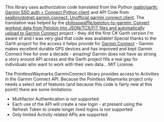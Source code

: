 This library uses authorization code translated from the Python [matin/garth: Garmin SSO auth + Connect Python client](https://github.com/matin/garth) and API Code from [sealbro/dotnet.garmin.connect: Unofficial garmin connect client](https://github.com/sealbro/dotnet.garmin.connect). The translation was helped by the [philosowaffle/peloton-to-garmin: Convert workout data from Peloton into JSON/TCX/FIT files and automatically upload to Garmin Connect](https://github.com/philosowaffle/peloton-to-garmin) project - they did the first C# Garth version I'm aware of and I was very glad that code was available! Special thanks to the Garth project for the access it helps provide for [Garmin Connect](https://connect.garmin.com) - Garmin makes excellent durable GPS devices and has improved and kept Garmin Connect free for over a decade - amazing! Garmin does not have as strong a story around API access and the Garth project fills a real gap for individuals who want to work with their own data... MIT License.

The PointlessWaymarks.GarminConnect library provides access to Activities in the Garmin Connect API. Because the Pointless Waymarks project only needs a select set of features (and because this code is fairly new at this point!) there are some limitations:
 - Multifactor Authentication is not supported
 - Each use of the API will create a new login - at present using the Refresh Token to create longer lived logins is not supported
 - Only limited Activity related APIs are supported